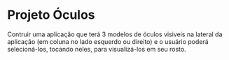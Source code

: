# Projeto Óculos

Contruir uma aplicação que terá 3 modelos de óculos visiveis na lateral da aplicação (em coluna no lado esquerdo ou direito) e o usuário poderá selecioná-los, tocando neles, para visualizá-los em seu rosto.
